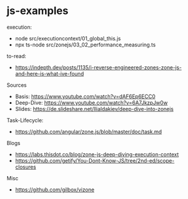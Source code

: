 # js-examples

execution:
* node src/executioncontext/01_global_this.js
* npx ts-node src/zonejs/03_02_performance_measuring.ts

to-read:
* https://indepth.dev/posts/1135/i-reverse-engineered-zones-zone-js-and-here-is-what-ive-found

Sources
* Basis: https://www.youtube.com/watch?v=dAF6Ep6ECC0
* Deep-Dive: https://www.youtube.com/watch?v=6A7JkzpJw0w
* Slides: https://de.slideshare.net/IliaIdakiev/deep-dive-into-zonejs

Task-Lifecycle:
* https://github.com/angular/zone.js/blob/master/doc/task.md

Blogs
* https://labs.thisdot.co/blog/zone-js-deep-diving-execution-context
* https://github.com/getify/You-Dont-Know-JS/tree/2nd-ed/scope-closures

Misc
* https://github.com/gilbox/vizone
